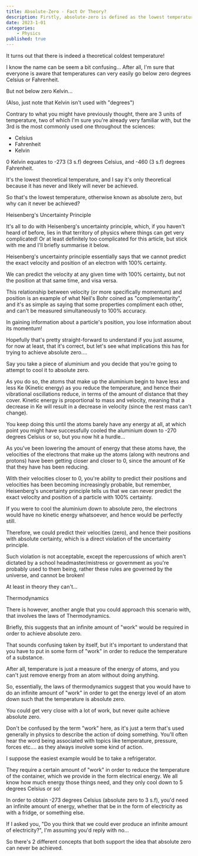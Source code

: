```yaml
---
title: Absolute-Zero - Fact Or Theory?
description: Firstly, absolute-zero is defined as the lowest temperature possible in the universe, but is it really possible? 
date: 2023-1-01
categories:
    - Physics
published: true
---
```


It turns out that there is indeed a theoretical coldest temperature!

I know the name can be seem a bit confusing...  After all, I'm sure that everyone is aware that temperatures can very easily go below zero degrees Celsius or Fahrenheit.

But not below zero Kelvin...

(Also, just note that Kelvin isn't used with "degrees")

Contrary to what you might have previously thought, there are 3 units of temperature, two of which I'm sure you're already very familiar with, but the 3rd is the most commonly used one throughout the sciences:

* Celsius
* Fahrenheit
* Kelvin

0 Kelvin equates to -273 (3 s.f) degrees Celsius, and -460 (3 s.f) degrees Fahrenheit. 

It's the lowest theoretical temperature, and I say it's only theoretical because it has never and likely will never be achieved. 

So that's the lowest temperature, otherwise known as absolute zero, but why can it never be achieved?

Heisenberg's Uncertainty Principle

It's all to do with Heisenberg's uncertainty principle, which, if you haven't heard of before, lies in that territory of physics where things can get very complicated!  Or at least definitely too complicated for this article, but stick with me and I'll briefly summarise it below. 

Heisenberg's uncertainty principle essentially says that we cannot predict the exact velocity and position of an electron with 100% certainty. 

We can predict the velocity at any given time with 100% certainty, but not the position at that same time, and visa versa. 

This relationship between velocity (or more specifically momentum) and position is an example of what Neil's Bohr coined as "complementarity", and it's as simple as saying that some properties compliment each other, and can't be measured simultaneously to 100% accuracy. 

In gaining information about a particle's position, you lose information about its momentum!

Hopefully that's pretty straight-forward to understand if you just assume, for now at least, that it's correct, but let's see what implications this has for trying to achieve absolute zero....

Say you take a piece of aluminium and you decide that you're going to attempt to cool it to absolute zero. 

As you do so, the atoms that make up the aluminium begin to have less and less Ke (Kinetic energy) as you reduce the temperature, and hence their vibrational oscillations reduce, in terms of the amount of distance that they cover.
Kinetic energy is proportional to mass and velocity, meaning that a decrease in Ke will result in a decrease in velocity (since the rest mass can't change).

You keep doing this until the atoms barely have any energy at all, at which point you might have successfully cooled the aluminium down to -270 degrees Celsius or so, but you now hit a hurdle... 

As you've been lowering the amount of energy that these atoms have, the velocities of the electrons that make up the atoms (along with neutrons and protons) have been getting closer and closer to 0, since the amount of Ke that they have has been reducing. 

With their velocities closer to 0, you're ability to predict their positions and velocities has been becoming increasingly probable, but remember, Heisenberg's uncertainty principle tells us that we can never predict the exact velocity and position of a particle with 100% certainty.

If you were to cool the aluminium down to absolute zero, the electrons would have no kinetic energy whatsoever, and hence would be perfectly still. 

Therefore, we could predict their velocities (zero), and hence their positions with absolute certainty, which is a direct violation of the uncertainty principle. 

Such violation is not acceptable, except the repercussions of which aren't dictated by a school headmaster/mistress or government as you're probably used to them being, rather these rules are governed by the universe, and cannot be broken! 

At least in theory they can't...

Thermodynamics 

There is however, another angle that you could approach this scenario with, that involves the laws of Thermodynamics. 

Briefly, this suggests that an infinite amount of "work" would be required in order to achieve absolute zero.

That sounds confusing taken by itself, but it's important to understand that you have to put in some form of "work" in order to reduce the temperature of a substance.

After all, temperature is just a measure of the energy of atoms, and you can't just remove energy from an atom without doing anything. 

So, essentially, the laws of thermodynamics suggest that you would have to do an infinite amount of "work" in order to get the energy level of an atom down such that the temperature is absolute zero. 

You could get very close with a lot of work, but never quite achieve absolute zero.  

Don't be confused by the term "work" here, as it's just a term that's used generally in physics to describe the action of doing something. You'll often hear the word being associated with topics like temperature, pressure, forces etc.... as they always involve some kind of action. 

I suppose the easiest example would be to take a refrigerator. 

They require a certain amount of "work" in order to reduce the temperature of the container, which we provide in the form electrical energy.  We all know how much energy those things need, and they only cool down to 5 degrees Celsius or so!

In order to obtain -273 degrees Celsius (absolute zero to 3 s.f), you'd need an infinite amount of energy, whether that be in the form of electricity as with a fridge, or something else.

If I asked you, "Do you think that we could ever produce an infinite amount of electricity?", I'm assuming you'd reply with no...

So there's 2 different concepts that both support the idea that absolute zero can never be achieved. 

